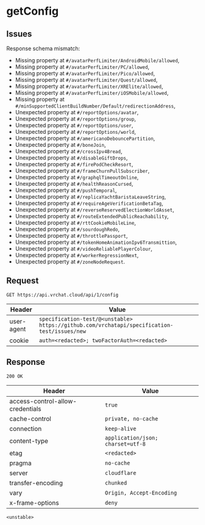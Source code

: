 # getConfig

## Issues
Response schema mismatch:
* Missing property at ``#/avatarPerfLimiter/AndroidMobile/allowed``,
* Missing property at ``#/avatarPerfLimiter/PC/allowed``,
* Missing property at ``#/avatarPerfLimiter/Pico/allowed``,
* Missing property at ``#/avatarPerfLimiter/Quest/allowed``,
* Missing property at ``#/avatarPerfLimiter/XRElite/allowed``,
* Missing property at ``#/avatarPerfLimiter/iOSMobile/allowed``,
* Missing property at ``#/minSupportedClientBuildNumber/Default/redirectionAddress``,
* Unexpected property at ``#/reportOptions/avatar``,
* Unexpected property at ``#/reportOptions/group``,
* Unexpected property at ``#/reportOptions/user``,
* Unexpected property at ``#/reportOptions/world``,
* Unexpected property at ``#/americanoDebouncePartition``,
* Unexpected property at ``#/boneJoin``,
* Unexpected property at ``#/crossIpv4Bread``,
* Unexpected property at ``#/disableGiftDrops``,
* Unexpected property at ``#/firePodCheckResort``,
* Unexpected property at ``#/frameChurnPullSubscriber``,
* Unexpected property at ``#/graphqlTimeoutOnline``,
* Unexpected property at ``#/healthReasonCursed``,
* Unexpected property at ``#/pushTemporal``,
* Unexpected property at ``#/replicaYachtBaristaLeaveString``,
* Unexpected property at ``#/requireAgeVerificationBetaTag``,
* Unexpected property at ``#/reverseReservedElectionWorldAsset``,
* Unexpected property at ``#/routeExtendedPublicReachability``,
* Unexpected property at ``#/rttCookieMobileLine``,
* Unexpected property at ``#/sourdoughRedo``,
* Unexpected property at ``#/throttlePassport``,
* Unexpected property at ``#/tokenHomeAnimationIpv6Transmittion``,
* Unexpected property at ``#/videoReliablePlayerColour``,
* Unexpected property at ``#/workerRegressionNext``,
* Unexpected property at ``#/zoneNodeRequest``.
## Request
`GET https://api.vrchat.cloud/api/1/config`

| Header | Value |
| ------ | ----- |
| user-agent | `specification-test/@<unstable> https://github.com/vrchatapi/specification-test/issues/new` |
| cookie | `auth=<redacted>; twoFactorAuth=<redacted>` |


## Response
`200 OK`

| Header | Value |
| ------ | ----- |
| access-control-allow-credentials | `true` |
| cache-control | `private, no-cache` |
| connection | `keep-alive` |
| content-type | `application/json; charset=utf-8` |
| etag | `<redacted>` |
| pragma | `no-cache` |
| server | `cloudflare` |
| transfer-encoding | `chunked` |
| vary | `Origin, Accept-Encoding` |
| x-frame-options | `deny` |

```jsonc
<unstable>
```
